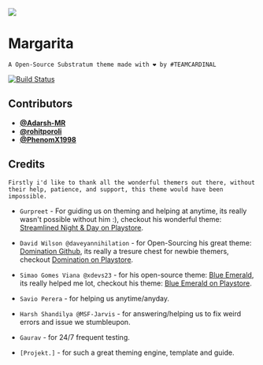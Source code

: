 <img src="https://github.com/Citrus-CAF/packages_apps_Margarita/raw/n7x/app/src/main/res/mipmap-xxxhdpi/ic_launcher.png">

# Margarita

``
A Open-Source Substratum theme made with ❤️ by #TEAMCARDINAL
``

[![Build Status](https://travis-ci.org/Adarsh-MR/packages_apps_Margarita.svg?branch=n7x)](https://travis-ci.org/Adarsh-MR/packages_apps_Margarita)


## Contributors
- **[@Adarsh-MR](https://github.com/Adarsh-MR)**
- **[@rohitporoli](https://github.com/rohitporoli)**
- **[@PhenomX1998](https://github.com/PhenomX1998)**

## Credits

``
Firstly i'd like to thank all the wonderful themers out there, without their help, patience, and support, this theme would have been impossible.
``

- `Gurpreet` - For guiding us on theming and helping at anytime, its really wasn't possible without him :), checkout his wonderful theme: [Streamlined Night & Day on Playstore](https://play.google.com/store/apps/details?id=snn.streamlined.night). 

- `David Wilson @daveyannihilation` - for Open-Sourcing  his great theme: [Domination Github](https://github.com/daveyannihilation/Domination), its really a tresure chest for newbie themers,
  checkout [Domination on Playstore](https://play.google.com/store/apps/details?id=com.annihilation.dominationdonate).

- `Simao Gomes Viana @xdevs23` - for his open-source theme: [Blue Emerald](https://github.com/xdevs23/BluEmerald), its really helped me lot, checkout his theme: [Blue Emerald on Playstore](https://play.google.com/store/apps/details?id=io.xdevs23.theme.bluemerald.cm).

- `Savio Perera` - for helping us anytime/anyday.

- `Harsh Shandilya @MSF-Jarvis` - for answering/helping us to fix weird errors and issue we stumbleupon.

- `Gaurav` - for 24/7 frequent testing.

- `[Projekt.]` - for such a great theming engine, template and guide.



